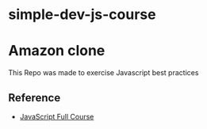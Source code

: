 # simple-dev-js-course

# Amazon clone

This Repo was made to exercise Javascript best practices
 
## Reference  
* [JavaScript Full Course](https://www.youtube.com/watch?v=SBmSRK3feww)